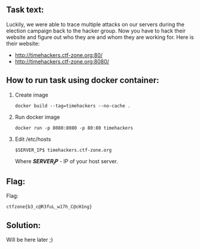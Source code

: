 ## Task text:

Luckily, we were able to trace multiple attacks on our servers during the election campaign back to the hacker group. Now you have to hack their website and figure out who they are and whom they are working for. Here is their website:

- http://timehackers.ctf-zone.org:80/
- http://timehackers.ctf-zone.org:8080/

## How to run task using docker container:

1. Create image

    ```
    docker build --tag=timehackers --no-cache .
    ```

2. Run docker image

    ```
    docker run -p 8080:8080 -p 80:80 timehackers
    ```

3. Edit /etc/hosts

    ```
    $SERVER_IP$ timehackers.ctf-zone.org
    ```

   Where **$SERVER_IP$** - IP of your host server. 

## Flag:

Flag:

```
ctfzone{b3_c@R3fuL_w17h_C@cH1ng}
```

## Solution:

Will be here later ;)